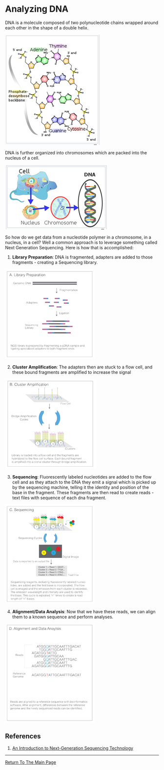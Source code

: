 # Analyzing DNA

DNA is a molecule composed of two polynucleotide chains wrapped around each other in the shape of a double helix.

![](images/dna.PNG)

DNA is further organized into chromosomes which are packed into the nucleus of a cell.

![](images/organization.PNG)

So how do we get data from a nucleotide polymer in a chromosome, in a nucleus, in a cell? Well a common approach is to leverage something called Next Generation Sequencing. Here is how that is accomplished:

1. **Library Preparation**: DNA is fragmented, adapters are added to those fragments - creating a Sequencing library. 

![](images/libprep.PNG)

2. **Cluster Amplification**: The adapters then are stuck to a flow cell, and these bound fragments are amplified to increase the signal

![](images/clustamp.PNG)

3. **Sequencing**: Fluorescently labeled nucleotides are added to the flow cell and as they attach to the DNA they emit a signal which is picked up by the sequencing machine, telling it the identity and position of the base in the fragment. These fragments are then read to create reads - text files with sequence of each dna fragment.

![](images/seq.PNG)

4. **Alignment/Data Analysis**: Now that we have these reads, we can align them to a known sequence and perform analyses.

![](images/align.png)


## References

1. [An Introduction to Next-Generation Sequencing Technology](https://www.illumina.com/content/dam/illumina-marketing/documents/products/illumina_sequencing_introduction.pdf)
_________________________________________________________________________________________________________________________________________________________________________________

[Return To The Main Page](../index.md)
